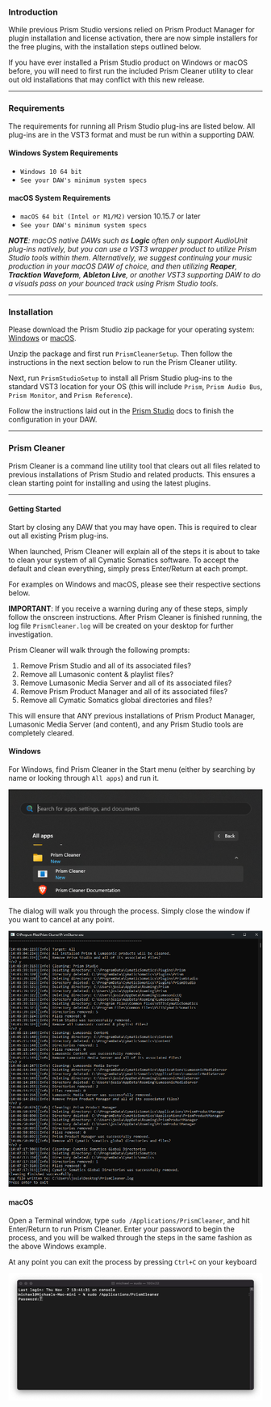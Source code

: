 ### Introduction
While previous Prism Studio versions relied on Prism Product Manager for plugin installation and license activation,
there are now simple installers for the free plugins, with the installation steps outlined below.

If you have ever installed a Prism Studio product on Windows or macOS before, you will need to first run the included 
Prism Cleaner utility to clear out old installations that may conflict with this new release.

---

### Requirements
The requirements for running all Prism Studio plug-ins are listed below. All plug-ins are in the VST3 format and
must be run within a supporting DAW.

#### Windows System Requirements
* `Windows 10 64 bit`
* `See your DAW's minimum system specs`

#### macOS System Requirements
* `macOS 64 bit (Intel or M1/M2)` version 10.15.7 or later
* `See your DAW's minimum system specs`

_**NOTE**: macOS native DAWs such as **Logic** often only support AudioUnit plug-ins natively, but you can use a VST3 wrapper product to
utilize Prism Studio tools within them. Alternatively, we suggest continuing your music production in your macOS
DAW of choice, and then utilizing **Reaper**, **Tracktion Waveform**, **Ableton Live**, or another VST3 supporting DAW to do
a visuals pass on your bounced track using Prism Studio tools._

---

### Installation
Please download the Prism Studio zip package for your operating system: [Windows](https://github.com/Lumasonic/Lumasonic/releases/download/prism-studio-v1.0.2/PrismStudio_win.zip)
or [macOS](https://github.com/Lumasonic/Lumasonic/releases/download/prism-studio-v1.0.2/PrismStudio_macOS.zip).

Unzip the package and first run `PrismCleanerSetup`. Then follow the instructions in the next section below to run the Prism Cleaner utility.

Next, run `PrismStudioSetup` to install all Prism Studio plug-ins to the standard VST3 location for your OS (this will include `Prism`, `Prism Audio Bus`,
`Prism Monitor`, and `Prism Reference`).

Follow the instructions laid out in the [Prism Studio](../02-Prism-Studio/01-introduction.md) docs to finish the configuration in your DAW.

---

### Prism Cleaner
Prism Cleaner is a command line utility tool that clears out all files related to previous installations of
Prism Studio and related products. This ensures a clean starting point for installing and using the latest plugins.

---

#### Getting Started

Start by closing any DAW that you may have open. This is required to clear out all existing Prism plug-ins.

When launched, Prism Cleaner will explain all of the steps it is about to take to clean your system of all 
Cymatic Somatics software. To accept the default and clean everything, simply press Enter/Return at each prompt. 

For examples on Windows and macOS, please see their respective sections below.

**IMPORTANT**: If you receive a warning during any of these steps, simply follow the onscreen instructions. After
Prism Cleaner is finished running, the log file `PrismCleaner.log` will be created on your desktop for further
investigation.

Prism Cleaner will walk through the following prompts:
1. Remove Prism Studio and all of its associated files?
2. Remove all Lumasonic content & playlist files?
3. Remove Lumasonic Media Server and all of its associated files?
4. Remove Prism Product Manager and all of its associated files?
5. Remove all Cymatic Somatics global directories and files?

This will ensure that ANY previous installations of Prism Product Manager, Lumasonic Media Server (and content), and
any Prism Studio tools are completely cleared.

#### Windows

For Windows, find Prism Cleaner in the Start menu (either by searching by name or looking through `All apps`) and 
run it.

![PrismCleanerWin image-center image-full image-margin-v-24](img/Prism_Cleaner_win_1.png)

The dialog will walk you through the process. Simply close the window if you want to cancel at any point.

![PrismCleanerWinRun image-center image-full image-margin-v-24](img/Prism_Cleaner_win_2.png)

#### macOS

Open a Terminal window, type `sudo /Applications/PrismCleaner`, and hit Enter/Return to run Prism Cleaner. 
Enter your password to begin the process, and you will be walked through the steps in the same fashion as the above
Windows example.

At any point you can exit the process by pressing `Ctrl+C` on your keyboard

![PrismCleanerMac image-center image-full image-margin-v-24](img/Prism_Cleaner_macOS_1.png)


